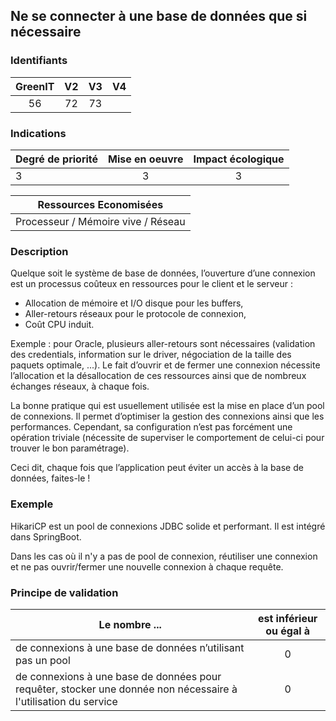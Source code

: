 ## Ne se connecter à une base de données que si nécessaire

### Identifiants

| GreenIT |  V2  |  V3  |  V4  |
|:-------:|:----:|:----:|:----:|
|   56   | 72  | 73  |      |

### Indications

| Degré de priorité |      Mise en oeuvre       |  Impact écologique    |
|-------------------|:-------------------------:|:---------------------:|
| 3 | 3 | 3 |

|Ressources Economisées                                      |
|:----------------------------------------------------------:|
| Processeur / Mémoire vive / Réseau   |

### Description
Quelque soit le système de base de données, l’ouverture d’une connexion est un processus coûteux en ressources pour le client et le serveur :
*	Allocation de mémoire et I/O disque pour les buffers,
*	Aller-retours réseaux pour le protocole de connexion,
*	Coût CPU induit.

Exemple :  pour Oracle, plusieurs aller-retours sont nécessaires (validation des credentials, information sur le driver, négociation de la taille des paquets optimale, ...).
Le fait d’ouvrir et de fermer une connexion nécessite l’allocation et la désallocation de ces ressources ainsi que de nombreux échanges réseaux, à chaque fois.

La bonne pratique qui est usuellement utilisée est la mise en place d’un pool de connexions.
Il permet d’optimiser la gestion des connexions ainsi que les performances. Cependant, sa configuration n’est pas forcément une opération triviale (nécessite de superviser le comportement de celui-ci pour trouver le bon paramétrage).

Ceci dit, chaque fois que l’application peut éviter un accès à la base de données, faites-le !
### Exemple

HikariCP est un pool de connexions JDBC solide et performant. Il est intégré dans SpringBoot.

Dans les cas où il n'y a pas de pool de connexion, réutiliser une connexion et ne pas ouvrir/fermer une nouvelle connexion à chaque requête.


### Principe de validation

| Le nombre ...     | est inférieur ou égal à   |  
|-------------------|:-------------------------:|
|  de connexions à une base de données n’utilisant pas un pool| 0  |
|  de connexions à une base de données pour requêter, stocker une donnée non nécessaire à l'utilisation du service | 0  |
